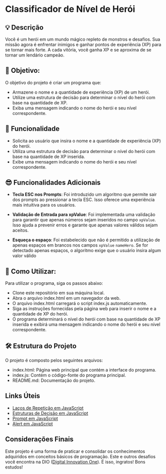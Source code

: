 
# Classificador de Nível de Herói


## 💡 Descrição 
Você é um herói em um mundo mágico repleto de monstros e desafios. Sua missão agora é enfrentar inimigos e ganhar pontos de experiência (XP) para se tornar mais forte. A cada vitória, você ganha XP e se aproxima de se tornar um lendário campeão.


## 📌 Objetivo: 

O objetivo do projeto é criar um programa que:

- Armazene o nome e a quantidade de experiência (XP) de um herói.
- Utilize uma estrutura de decisão para determinar o nível do herói com base na quantidade de XP.
- Exiba uma mensagem indicando o nome do herói e seu nível correspondente.

## 🗿 Funcionalidade

- Solicita ao usuário que insira o nome e a quantidade de experiência (XP) do herói.
- Utiliza uma estrutura de decisão para determinar o nível do herói com base na quantidade de XP inserida.
- Exibe uma mensagem indicando o nome do herói e seu nível correspondente.

## 😎 Funcionalidades Adicionais

- **Tecla ESC nos Prompts**: Foi introduzido um algoritmo que permite sair dos prompts ao pressionar a tecla ESC. Isso oferece uma experiência mais intuitiva para os usuários.

- **Validação de Entrada para xpValue**: Foi implementada uma validação para garantir que apenas números sejam inseridos no campo `xpValue`. Isso ajuda a prevenir erros e garante que apenas valores válidos sejam aceitos.

- **Esqueça o espaço**: Foi estabelecido que não é permitido a utilização de apenas espaços em brancos nos campos `xpValue`  `nameHero`. Se for detectado apenas espaços, o algoritmo exige que o usuário insira algum valor válido


## 🧶  Como Utilizar:

Para utilizar o programa, siga os passos abaixo:

- Clone este repositório em sua máquina local.
- Abra o arquivo index.html em um navegador da web.
- O arquivo index.html carregará o script index.js automaticamente.
- Siga as instruções fornecidas pela página web para inserir o nome e a quantidade de XP do herói.
- O programa determinará o nível do herói com base na quantidade de XP inserida e exibirá uma mensagem indicando o nome do herói e seu nível correspondente.

## 🛠️ Estrutura do Projeto

O projeto é composto pelos seguintes arquivos:

- index.html: Página web principal que contém a interface do programa.
- index.js: Contém o código-fonte do programa principal.
- README.md: Documentação do projeto.

## Links Úteis


- [Laços de Repetição em JavaScript](https://developer.mozilla.org/pt-BR/docs/Web/JavaScript/Guide/Lacos_e_iteracoes)
- [Estruturas de Decisão em JavaScript](https://developer.mozilla.org/pt-BR/docs/Web/JavaScript/Guide/Estruturas_de_controle_de_fluxo)
- [Prompt em JavaScript](https://developer.mozilla.org/pt-BR/docs/Web/API/Window/prompt)
- [Alert em JavaScript](https://developer.mozilla.org/pt-BR/docs/Web/API/Window/alert)



## Considerações Finais
Este projeto é uma forma de praticar e consolidar os conhecimentos adquiridos em conceitos básicos de programação. 
Este e outros desafios você encontra na DIO ([Digital Innovation One](https://digitalinnovation.one/)). É isso, ingratos! Bons estudos!

